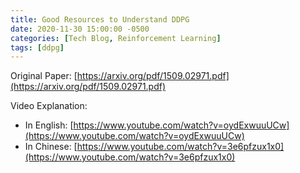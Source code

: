 ```yaml
---
title: Good Resources to Understand DDPG
date: 2020-11-30 15:00:00 -0500
categories: [Tech Blog, Reinforcement Learning]
tags: [ddpg]
---
```


Original Paper: [https://arxiv.org/pdf/1509.02971.pdf](https://arxiv.org/pdf/1509.02971.pdf)

Video Explanation:

- In English: [https://www.youtube.com/watch?v=oydExwuuUCw](https://www.youtube.com/watch?v=oydExwuuUCw)
- In Chinese: [https://www.youtube.com/watch?v=3e6pfzux1x0](https://www.youtube.com/watch?v=3e6pfzux1x0)


